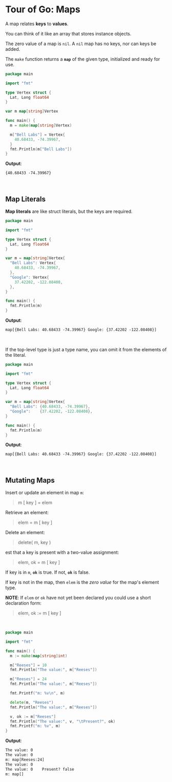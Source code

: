 # Tour of Go: Maps

A map relates **keys** to **values**.

You can think of it like an array that stores instance objects.

The zero value of a map is `nil`.
A `nil` map has no keys, nor can keys be added.

The `make` function returns a **`map`** of the given type, initialized and ready for use.

```go
package main

import "fmt"

type Vertex struct {
  Lat, Long float64
}

var m map[string]Vertex

func main() {
  m = make(map[string]Vertex)

  m["Bell Labs"] = Vertex{
    40.68433, -74.39967,
  }
  fmt.Println(m["Bell Labs"])
}

```

**Output**:

```txt
{40.68433 -74.39967}
```

</br>

## Map Literals

**Map literals** are like struct literals, but the keys are required.

```go
package main

import "fmt"

type Vertex struct {
  Lat, Long float64
}

var m = map[string]Vertex{
  "Bell Labs": Vertex{
    40.68433, -74.39967,
  },
  "Google": Vertex{
    37.42202, -122.08408,
  },
}

func main() {
  fmt.Println(m)
}

```

**Output**:

```txt
map[{Bell Labs: 40.68433 -74.39967} Google: {37.42202 -122.08408}]
```

</br>

If the top-level type is just a type name, you can omit it from the elements of the literal.

```go
package main

import "fmt"

type Vertex struct {
  Lat, Long float64
}

var m = map[string]Vertex{ 
  "Bell Labs": {40.68433, -74.39967},
  "Google":    {37.42202, -122.08408},
}

func main() {
  fmt.Println(m)
}
```

**Output**:

```txt
map[{Bell Labs: 40.68433 -74.39967} Google: {37.42202 -122.08408}]
```

</br>

## Mutating Maps

Insert or update an element in map  `m`:

> m [ key ] = elem

Retrieve an element:

> elem = m [ key ]

Delete an element:

> delete( m, key )

est that a key is present with a two-value assignment:

> elem, ok = m [ key ]

If key is in `m`, **`ok`** is true. 
If not, **`ok`** is false.

If key is not in the map, then `elem` is the _zero value_ for the map's element type.

**NOTE**: If `elem` or `ok` have not yet been declared you could use a short declaration form:

> elem, ok := m [ key ]

</br>

```go
package main

import "fmt"

func main() {
  m := make(map[string]int)

  m["Reeses"] = 10
  fmt.Println("The value:", m["Reeses"])

  m["Reeses"] = 24
  fmt.Println("The value:", m["Reeses"])

  fmt.Printf("m: %v\n", m)

  delete(m, "Reeses")
  fmt.Println("The value:", m["Reeses"])

  v, ok := m["Reeses"]
  fmt.Println("The value:", v, "\tPresent?", ok)
  fmt.Printf("m: %v", m)
}
```

**Output**:

```txt
The value: 0
The value: 0
m: map[Reeses:24]
The value: 0
The value: 0 	Present? false
m: map[]
```
